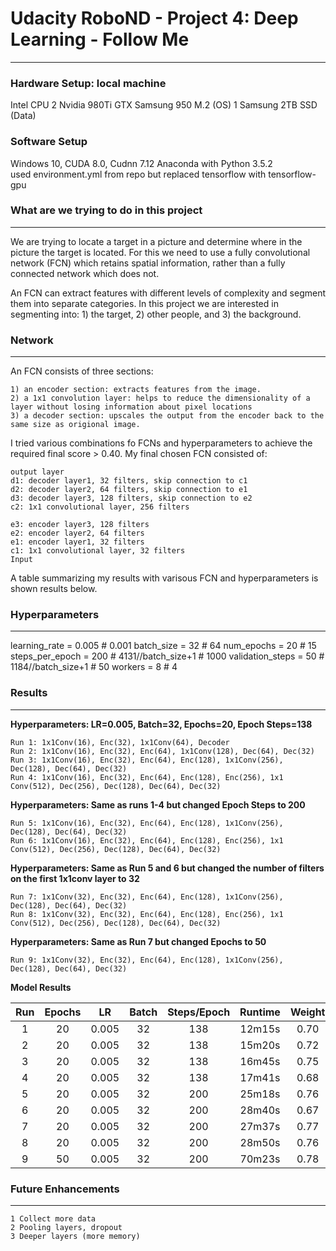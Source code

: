 # Udacity RoboND - Project 4: Deep Learning - Follow Me
---

### Hardware Setup: local machine
Intel CPU
2 Nvidia 980Ti GTX
Samsung 950 M.2 (OS)
1 Samsung 2TB SSD (Data)

### Software Setup
Windows 10, CUDA 8.0, Cudnn 7.12
Anaconda with Python 3.5.2   
used environment.yml from repo but replaced tensorflow with tensorflow-gpu

### What are we trying to do in this project
---
We are trying to locate a target in a picture and determine where in the picture the target is located.  For this we need to use a fully convolutional network (FCN) which retains spatial information, rather than a fully connected network which does not.

An FCN can extract features with different levels of complexity and segment them into separate categories. In this project we are interested in segmenting into: 1) the target, 2) other people, and 3) the background.

### Network
---
An FCN consists of three sections: 

    1) an encoder section: extracts features from the image.
    2) a 1x1 convolution layer: helps to reduce the dimensionality of a layer without losing information about pixel locations
    3) a decoder section: upscales the output from the encoder back to the same size as origional image.

I tried various combinations fo FCNs and hyperparameters to achieve the required final score > 0.40.  My final chosen FCN consisted of:

    output layer
    d1: decoder layer1, 32 filters, skip connection to c1
    d2: decoder layer2, 64 filters, skip connection to e1
    d3: decoder layer3, 128 filters, skip connection to e2
    c2: 1x1 convolutional layer, 256 filters
    
    e3: encoder layer3, 128 filters
    e2: encoder layer2, 64 filters
    e1: encoder layer1, 32 filters
    c1: 1x1 convolutional layer, 32 filters
    Input

A table summarizing my results with varisous FCN and hyperparameters is shown results below.

### Hyperparameters
---
learning_rate = 0.005   # 0.001
batch_size = 32         # 64
num_epochs = 20         # 15
steps_per_epoch = 200   # 4131//batch_size+1    # 1000
validation_steps = 50   # 1184//batch_size+1   # 50
workers = 8             # 4

### Results
---

**Hyperparameters: LR=0.005, Batch=32, Epochs=20, Epoch Steps=138**

    Run 1: 1x1Conv(16), Enc(32), 1x1Conv(64), Decoder
    Run 2: 1x1Conv(16), Enc(32), Enc(64), 1x1Conv(128), Dec(64), Dec(32)
    Run 3: 1x1Conv(16), Enc(32), Enc(64), Enc(128), 1x1Conv(256), Dec(128), Dec(64), Dec(32)
    Run 4: 1x1Conv(16), Enc(32), Enc(64), Enc(128), Enc(256), 1x1 Conv(512), Dec(256), Dec(128), Dec(64), Dec(32)

**Hyperparameters: Same as runs 1-4 but changed Epoch Steps to 200**

    Run 5: 1x1Conv(16), Enc(32), Enc(64), Enc(128), 1x1Conv(256), Dec(128), Dec(64), Dec(32)
    Run 6: 1x1Conv(16), Enc(32), Enc(64), Enc(128), Enc(256), 1x1 Conv(512), Dec(256), Dec(128), Dec(64), Dec(32)

**Hyperparameters: Same as Run 5 and 6 but changed the number of filters on the first 1x1conv layer to 32**

    Run 7: 1x1Conv(32), Enc(32), Enc(64), Enc(128), 1x1Conv(256), Dec(128), Dec(64), Dec(32)
    Run 8: 1x1Conv(32), Enc(32), Enc(64), Enc(128), Enc(256), 1x1 Conv(512), Dec(256), Dec(128), Dec(64), Dec(32)

**Hyperparameters: Same as Run 7 but changed Epochs to 50**

    Run 9: 1x1Conv(32), Enc(32), Enc(64), Enc(128), 1x1Conv(256), Dec(128), Dec(64), Dec(32)

**Model Results**

Run   | Epochs |  LR   | Batch | Steps/Epoch | Runtime | Weight | IOU   | Score | PDF
:---: | :----: | :---: | :---: | :---------: | :-----: | :----: | :---: | :---: | ----
1     | 20     | 0.005 | 32    | 138         | 12m15s  | 0.70   | 0.27  | 0.19  | [Run1](/pdfs/Run1.pdf)
2     | 20     | 0.005 | 32    | 138         | 15m20s  | 0.72   | 0.52  | 0.37  | [Run2](/pdfs/Run2.pdf)
3     | 20     | 0.005 | 32    | 138         | 16m45s  | 0.75   | 0.56  | 0.41  | [Run3](/pdfs/Run3.pdf)
4     | 20     | 0.005 | 32    | 138         | 17m41s  | 0.68   | 0.48  | 0.33  | [Run4](/pdfs/Run4.pdf)
5     | 20     | 0.005 | 32    | 200         | 25m18s  | 0.76   | 0.56  | 0.42  | [Run5](/pdfs/Run5.pdf)
6     | 20     | 0.005 | 32    | 200         | 28m40s  | 0.67   | 0.53  | 0.36  | [Run6](/pdfs/Run6.pdf)
7     | 20     | 0.005 | 32    | 200         | 27m37s  | 0.77   | 0.59  | 0.46  | [Run7](/pdfs/Run7.pdf)
8     | 20     | 0.005 | 32    | 200         | 28m50s  | 0.76   | 0.52  | 0.397 | [Run8](/pdfs/Run8.pdf)
9     | 50     | 0.005 | 32    | 200         | 70m23s  | 0.78   | 0.60  | 0.47  | [Run9](/pdfs/Run9.pdf)

### Future Enhancements
---
    1 Collect more data
    2 Pooling layers, dropout
    3 Deeper layers (more memory)

